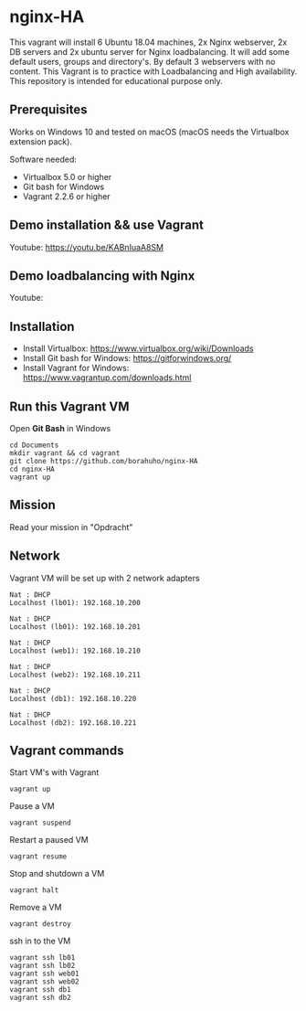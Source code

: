 # nginx-HA

This vagrant will install 6 Ubuntu 18.04 machines, 2x Nginx webserver, 2x DB servers and 2x ubuntu server for Nginx loadbalancing.
It will add some default users, groups and directory's. By default 3 webservers with no content.
This Vagrant is to practice with Loadbalancing and High availability.
This repository is intended for educational purpose only.


## Prerequisites

Works on Windows 10 and tested on macOS (macOS needs the Virtualbox extension pack).

Software needed:
* Virtualbox 5.0 or higher
* Git bash for Windows
* Vagrant 2.2.6 or higher


## Demo installation && use Vagrant

Youtube: https://youtu.be/KABnIuaA8SM


## Demo loadbalancing with Nginx

Youtube: 


## Installation

* Install Virtualbox: https://www.virtualbox.org/wiki/Downloads
* Install Git bash for Windows: https://gitforwindows.org/
* Install Vagrant for Windows: https://www.vagrantup.com/downloads.html

## Run this Vagrant VM
Open **Git Bash** in Windows
```
cd Documents
mkdir vagrant && cd vagrant
git clone https://github.com/borahuho/nginx-HA
cd nginx-HA
vagrant up
```
## Mission

Read your mission in "Opdracht"

## Network
Vagrant VM will be set up with 2 network adapters
```
Nat : DHCP
Localhost (lb01): 192.168.10.200

Nat : DHCP
Localhost (lb01): 192.168.10.201

Nat : DHCP
Localhost (web1): 192.168.10.210

Nat : DHCP
Localhost (web2): 192.168.10.211

Nat : DHCP
Localhost (db1): 192.168.10.220

Nat : DHCP
Localhost (db2): 192.168.10.221
```
## Vagrant commands
Start VM's with Vagrant
```
vagrant up
```
Pause a VM
```
vagrant suspend
```
Restart a paused VM
```
vagrant resume
```
Stop and shutdown a VM
```
vagrant halt
```
Remove a VM
```
vagrant destroy
```
ssh in to the VM
```
vagrant ssh lb01
vagrant ssh lb02
vagrant ssh web01
vagrant ssh web02
vagrant ssh db1
vagrant ssh db2
```

